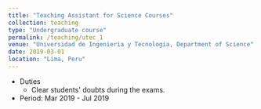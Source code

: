 ```yaml
---
title: "Teaching Assistant for Science Courses"
collection: teaching
type: "Undergraduate course"
permalink: /teaching/utec_1
venue: "Universidad de Ingenieria y Tecnologia, Department of Science"
date: 2019-03-01
location: "Lima, Peru"
---
```


* Duties
  *  Clear students' doubts during the exams.
* Period: Mar 2019 - Jul 2019
